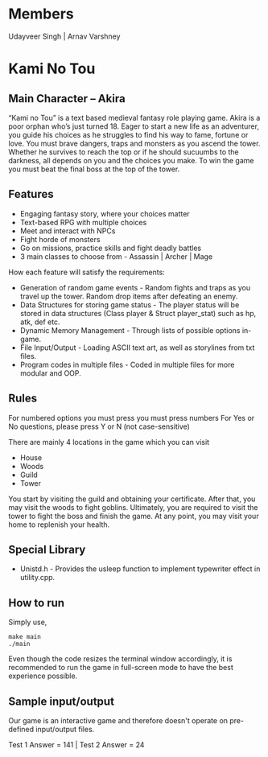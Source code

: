 # Members

Udayveer Singh | Arnav Varshney

# Kami No Tou

## Main Character – Akira

“Kami no Tou” is a text based medieval fantasy role playing game. Akira is a poor orphan who’s just turned 18. Eager to
start a new life as an adventurer, you guide his choices as he struggles to find his way to fame, fortune or love. You
must brave dangers, traps and monsters as you ascend the tower. Whether he survives to reach the top or if he should
sucuumbs to the darkness, all depends on you and the choices you make.
To win the game you must beat the final boss at the top of the tower.

## Features

- Engaging fantasy story, where your choices matter
- Text-based RPG with multiple choices
- Meet and interact with NPCs
- Fight horde of monsters
- Go on missions, practice skills and fight deadly battles
- 3 main classes to choose from - Assassin | Archer | Mage

How each feature will satisfy the requirements:

- Generation of random game events - Random fights and traps as you travel up the tower. Random drop items after
  defeating an enemy.
- Data Structures for storing game status - The player status will be stored in data structures (Class player & Struct
  player_stat) such as hp, atk, def etc.
- Dynamic Memory Management - Through lists of possible options in-game.
- File Input/Output - Loading ASCII text art, as well as storylines from txt files.
- Program codes in multiple files - Coded in multiple files for more modular and OOP.

## Rules

For numbered options you must press you must press numbers
For Yes or No questions, please press Y or N (not case-sensitive)

There are mainly 4 locations in the game which you can visit

- House
- Woods
- Guild
- Tower

You start by visiting the guild and obtaining your certificate. After that, you may visit the woods to fight goblins.
Ultimately, you are required to visit the tower to fight the boss and finish the game.
At any point, you may visit your home to replenish your health.

## Special Library

- Unistd.h - Provides the usleep function to implement typewriter effect in utility.cpp.

## How to run

Simply use,

    make main
    ./main

Even though the code resizes the terminal window accordingly, it is recommended to run the game in full-screen mode to
have the best experience possible.

## Sample input/output

Our game is an interactive game and therefore doesn't operate on pre-defined input/output files.

Test 1 Answer = 141 | Test 2 Answer = 24